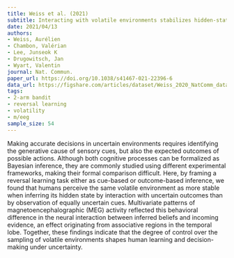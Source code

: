 ```yaml
---
title: Weiss et al. (2021)
subtitle: Interacting with volatile environments stabilizes hidden-state inference and its brain signatures
date: 2021/04/13
authors:
- Weiss, Aurélien
- Chambon, Valérian
- Lee, Junseok K
- Drugowitsch, Jan
- Wyart, Valentin
journal: Nat. Commun.
paper_url: https://doi.org/10.1038/s41467-021-22396-6
data_url: https://figshare.com/articles/dataset/Weiss_2020_NatComm_data_behavior_zip/13200128
tags:
- 2-arm bandit
- reversal learning
- volatility
- m/eeg
sample_size: 54
---
```


Making accurate decisions in uncertain environments requires identifying the generative cause of sensory cues, but also the expected outcomes of possible actions. Although both cognitive processes can be formalized as Bayesian inference, they are commonly studied using different experimental frameworks, making their formal comparison difficult. Here, by framing a reversal learning task either as cue-based or outcome-based inference, we found that humans perceive the same volatile environment as more stable when inferring its hidden state by interaction with uncertain outcomes than by observation of equally uncertain cues. Multivariate patterns of magnetoencephalographic (MEG) activity reflected this behavioral difference in the neural interaction between inferred beliefs and incoming evidence, an effect originating from associative regions in the temporal lobe. Together, these findings indicate that the degree of control over the sampling of volatile environments shapes human learning and decision-making under uncertainty.

